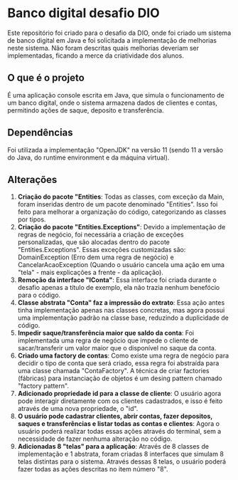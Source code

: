# Banco digital desafio DIO

Este repositório foi criado para o desafio da DIO, onde foi criado um sistema de banco digital em Java e foi solicitada a implementação de melhorias neste sistema. Não foram descritas quais melhorias deveriam ser implementadas, ficando a merce da criatividade dos alunos.

## O que é o projeto

É uma aplicação console escrita em Java, que simula o funcionamento de um banco digital, onde o sistema armazena dados de clientes e contas, permitindo ações de saque, deposito e transferência.

## Dependências 

Foi utilizada a implementação "OpenJDK" na versão 11 (sendo 11 a versão do Java, do runtime environment e da máquina virtual).

## Alterações

1. **Criação do pacote "Entities**: Todas as classes, com exceção da Main, foram inseridas dentro de um pacote denominado "Entities". Isso foi feito para melhorar a organização do código, categorizando as classes por tipos.
2. **Criação do pacote "Entities.Exceptions"**: Devido a implementação de regras de negócio, foi necessária a criação de exceções personalizadas, que são alocadas dentro do pacote "Entities.Exceptions". Essas exceções customizadas são: DomainException (Erro dem uma regra de negócio) e CancelarAcaoException (Quando o usuário cancela uma ação em uma "tela" - mais explicações a frente - da aplicação).
3. **Remoção da interface "IConta"**: Essa interface foi criada durante o desafio apenas a título de exemplo, ela não trazia nenhum benefócio para o código.
4. **Classe abstrata "Conta" faz a impressão do extrato**: Essa ação antes tinha implementação apenas nas classes concretas, mas agora possui uma implementação padrão na classe base, reduzindo a duplicidade de código.
5. **Impedir saque/transferência maior que saldo da conta**: Foi implementada uma regra de negócio que impede o cliente de sacar/transferir um valor maior que o disponível no saque da conta.
6. **Criado uma factory de contas**: Como existe uma regra de negócio para decidir o tipo de conta que será criado, essa regra foi abstraída para uma classe chamada "ContaFactory". A técnica de criar factories (fábricas) para instanciação de objetos é um desing pattern chamado "factory pattern".
7. **Adicionado propriedade id para a classe de cliente**: O usuário agora pode interagir diretamente com os clientes cadastrados, e isso é feito através de uma nova propriedade, o "id".
8. **O usuário pode cadastrar clientes, abrir contas, fazer depositos, saques e transferências e listar todas as contas e clientes**: Agora o usuário poderá realizar todas essas ações através do terminal, sem a necessidade de fazer nenhuma alteração no código.
9. **Adicionadas 8 "telas" para a aplicação**: Através de 8 classes de implementação e 1 abstrata, foram criadas 8 interfaces que simulam 8 telas distintas para o sistema. Através dessas 8 telas, o usuário poderá fazer todas as ações descritas no item número "8".